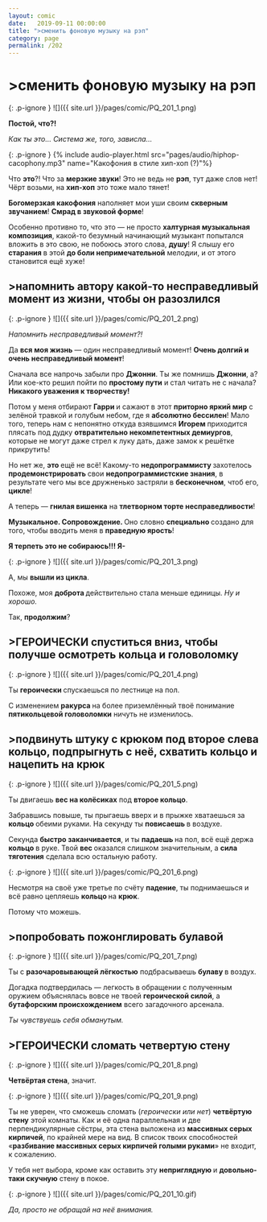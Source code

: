 ```yaml
---
layout: comic
date:   2019-09-11 00:00:00 
title: ">сменить фоновую музыку на рэп"
category: page
permalink: /202
---
```

# >сменить фоновую музыку на рэп

{: .p-ignore }
![]({{ site.url }}/pages/comic/PQ_201_1.png)

<strong>Постой, что?!</strong>

<em>Как ты это… Система же, того, зависла…</em>

{: .p-ignore }
{% include audio-player.html src="pages/audio/hiphop-cacophony.mp3" name="Какофония в стиле хип-хоп (?)"%}

Что <strong>это</strong>?! Что за <strong>мерзкие звуки</strong>! Это не ведь не <strong>рэп</strong>, тут даже слов нет! Чёрт возьми, на <strong>хип-хоп</strong> это тоже мало тянет!

<strong>Богомерзкая какофония</strong> наполняет мои уши своим <strong>скверным звучанием</strong>! <strong>Смрад в звуковой форме</strong>!

Особенно противно то, что это — не просто <strong>халтурная музыкальная композиция</strong>, какой-то безумный начинающий музыкант попытался вложить в это свою, не побоюсь этого слова, <strong>душу</strong>! Я слышу его <strong>старания </strong>в этой <strong>до боли непримечательной</strong> мелодии, и от этого становится ещё хуже!

## >напомнить автору какой-то несправедливый момент из жизни, чтобы он разозлился

{: .p-ignore }
![]({{ site.url }}/pages/comic/PQ_201_2.png)

<em>Напомнить несправедливый момент?!</em>

Да <strong>вся моя жизнь</strong> — один несправедливый момент! <strong>Очень долгий и очень несправедливый момент</strong>!

Сначала все напрочь забыли про <strong>Джонни</strong>. Ты же помнишь <strong>Джонни</strong>, а? Или кое-кто решил пойти по <strong>простому пути</strong> и стал читать не с начала? <strong>Никакого уважения к творчеству!</strong>

Потом у меня отбирают <strong>Гарри </strong>и сажают в этот <strong>приторно яркий мир</strong> с зелёной травкой и голубым небом, где я <strong>абсолютно бессилен</strong>! Мало того, теперь нам с непонятно откуда взявшимся <strong>Игорем </strong>приходится плясать под дудку <strong>отвратительно некомпетентных демиургов</strong>, которые не могут даже стрел к луку дать, даже замок к решётке прикрутить!

Но нет же, <strong>это </strong>ещё не всё! Какому-то <strong>недопрограммисту </strong>захотелось <strong>продемонстрировать </strong>свои <strong>недопрограммистские знания</strong>, в результате чего мы все дружненько застряли в <strong>бесконечном</strong>, чтоб его, <strong>цикле</strong>!

А теперь — <strong>гнилая вишенка</strong> на <strong>тлетворном торте несправедливости</strong>!

<strong>Музыкальное. Сопровождение. </strong>Оно словно <strong>специально </strong>создано для того, чтобы вводить меня в <strong>праведную ярость</strong>! 

<strong>Я терпеть это не собираюсь!!! Я-</strong>

{: .p-ignore }
![]({{ site.url }}/pages/comic/PQ_201_3.png)

А, мы <strong>вышли из цикла</strong>.

Похоже, моя <strong>доброта </strong>действительно стала меньше единицы. <em>Ну и хорошо.</em>

Так, <strong>продолжим</strong>?

## >ГЕРОИЧЕСКИ спуститься вниз, чтобы получше осмотреть кольца и головоломку

{: .p-ignore }
![]({{ site.url }}/pages/comic/PQ_201_4.png)

Ты <strong>героически </strong>спускаешься по лестнице на пол.

С изменением <strong>ракурса </strong>на более приземлённый твоё понимание <strong>пятикольцевой головоломки</strong> ничуть не изменилось.

## >подвинуть штуку с крюком под второе слева кольцо, подпрыгнуть с неё, схватить кольцо и нацепить на крюк

{: .p-ignore }
![]({{ site.url }}/pages/comic/PQ_201_5.png)

Ты двигаешь <strong>вес на колёсиках</strong> под <strong>второе кольцо</strong>.

Забравшись повыше, ты прыгаешь вверх и в прыжке хватаешься за <strong>кольцо </strong>обеими руками. На секунду ты <strong>повисаешь </strong>в воздухе.

Секунда <strong>быстро заканчивается</strong>, и ты <strong>падаешь </strong>на пол, всё ещё держа <strong>кольцо </strong>в руке. Твой <strong>вес </strong>оказался слишком значительным, а <strong>сила тяготения</strong> сделала всю остальную работу.

{: .p-ignore }
![]({{ site.url }}/pages/comic/PQ_201_6.png)

Несмотря на своё уже третье по счёту <strong>падение</strong>, ты поднимаешься и всё равно цепляешь <strong>кольцо </strong>на <strong>крюк</strong>.

Потому что можешь.

## >попробовать пожонглировать булавой

{: .p-ignore }
![]({{ site.url }}/pages/comic/PQ_201_7.png)

Ты с <strong>разочаровывающей лёгкостью</strong> подбрасываешь <strong>булаву </strong>в воздух.

Догадка подтвердилась — легкость в обращении с полученным оружием объяснялась вовсе не твоей <strong>героической силой</strong>, а <strong>бутафорским происхождением</strong> всего загадочного арсенала.

<em>Ты чувствуешь себя обманутым.</em>

## >ГЕРОИЧЕСКИ сломать четвертую стену

{: .p-ignore }
![]({{ site.url }}/pages/comic/PQ_201_8.png)

<strong>Четвёртая стена</strong>, значит.

{: .p-ignore }
![]({{ site.url }}/pages/comic/PQ_201_9.png)

Ты не уверен, что сможешь сломать (<em>героически или нет</em>) <strong>четвёртую стену</strong> этой комнаты. Как и её одна параллельная и две перпендикулярные сёстры, эта стена выложена из <strong>массивных серых кирпичей</strong>, по крайней мере на вид. В список твоих способностей «<strong>разбивание массивных серых кирпичей голыми руками</strong>» не входит, к сожалению.

У тебя нет выбора, кроме как оставить эту <strong>неприглядную </strong>и <strong>довольно-таки скучную</strong> стену в покое.

{: .p-ignore }
![]({{ site.url }}/pages/comic/PQ_201_10.gif)

<em>Да, просто не обращай на неё внимания.</em>

